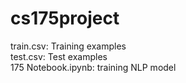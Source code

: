 # cs175project
train.csv: Training examples <br>
test.csv: Test examples <br>
175 Notebook.ipynb: training NLP model <br>
